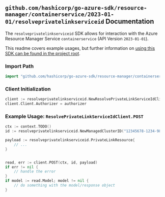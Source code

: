 
## `github.com/hashicorp/go-azure-sdk/resource-manager/containerservice/2023-01-01/resolveprivatelinkserviceid` Documentation

The `resolveprivatelinkserviceid` SDK allows for interaction with the Azure Resource Manager Service `containerservice` (API Version `2023-01-01`).

This readme covers example usages, but further information on [using this SDK can be found in the project root](https://github.com/hashicorp/go-azure-sdk/tree/main/docs).

### Import Path

```go
import "github.com/hashicorp/go-azure-sdk/resource-manager/containerservice/2023-01-01/resolveprivatelinkserviceid"
```


### Client Initialization

```go
client := resolveprivatelinkserviceid.NewResolvePrivateLinkServiceIdClientWithBaseURI("https://management.azure.com")
client.Client.Authorizer = authorizer
```


### Example Usage: `ResolvePrivateLinkServiceIdClient.POST`

```go
ctx := context.TODO()
id := resolveprivatelinkserviceid.NewManagedClusterID("12345678-1234-9876-4563-123456789012", "example-resource-group", "managedClusterValue")

payload := resolveprivatelinkserviceid.PrivateLinkResource{
	// ...
}


read, err := client.POST(ctx, id, payload)
if err != nil {
	// handle the error
}
if model := read.Model; model != nil {
	// do something with the model/response object
}
```
